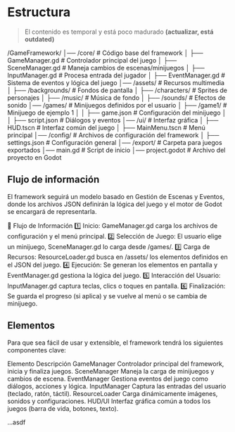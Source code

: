 # Estructura

> El contenido es temporal y está poco madurado **(actualizar, está outdated)**

/GameFramework/
│── /core/                  # Código base del framework
│   ├── GameManager.gd       # Controlador principal del juego
│   ├── SceneManager.gd      # Maneja cambios de escenas/minijuegos
│   ├── InputManager.gd      # Procesa entrada del jugador
│   ├── EventManager.gd      # Sistema de eventos y lógica del juego
│── /assets/                 # Recursos multimedia
│   ├── /backgrounds/        # Fondos de pantalla
│   ├── /characters/         # Sprites de personajes
│   ├── /music/              # Música de fondo
│   ├── /sounds/             # Efectos de sonido
│── /games/                  # Minijuegos definidos por el usuario
│   ├── /game1/              # Minijuego de ejemplo 1
│   │   ├── game.json        # Configuración del minijuego
│   │   ├── script.json      # Diálogos y eventos
│── /ui/                     # Interfaz gráfica
│   ├── HUD.tscn             # Interfaz común del juego
│   ├── MainMenu.tscn        # Menú principal
│── /config/                 # Archivos de configuración del framework
│   ├── settings.json        # Configuración general
│── /export/                 # Carpeta para juegos exportados
│── main.gd                  # Script de inicio
│── project.godot            # Archivo del proyecto en Godot

## Flujo de información

El framework seguirá un modelo basado en Gestión de Escenas y Eventos, donde los archivos JSON definirán la lógica del juego y el motor de Godot se encargará de representarla.

📌 Flujo de Información
1️⃣ Inicio: GameManager.gd carga los archivos de configuración y el menú principal.
2️⃣ Selección de Juego: El usuario elige un minijuego, SceneManager.gd lo carga desde /games/.
3️⃣ Carga de Recursos: ResourceLoader.gd busca en /assets/ los elementos definidos en el JSON del juego.
4️⃣ Ejecución: Se generan los elementos en pantalla y EventManager.gd gestiona la lógica del juego.
5️⃣ Interacción del Usuario: InputManager.gd captura teclas, clics o toques en pantalla.
6️⃣ Finalización: Se guarda el progreso (si aplica) y se vuelve al menú o se cambia de minijuego.

## Elementos

Para que sea fácil de usar y extensible, el framework tendrá los siguientes componentes clave:

Elemento	Descripción
GameManager	Controlador principal del framework, inicia y finaliza juegos.
SceneManager	Maneja la carga de minijuegos y cambios de escena.
EventManager	Gestiona eventos del juego como diálogos, acciones y lógica.
InputManager	Captura las entradas del usuario (teclado, ratón, táctil).
ResourceLoader	Carga dinámicamente imágenes, sonidos y configuraciones.
HUD/UI	Interfaz gráfica común a todos los juegos (barra de vida, botones, texto).

...asdf
